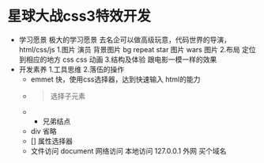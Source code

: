# 星球大战css3特效开发

- 学习愿景
  极大的学习愿景
  去名企可以做高级玩意，代码世界的导演，html/css/js
  1.图片 演员
    背景图片 bg repeat
    star 图片
    wars 图片
  2.布局
    定位到相应的地方
    css 
    css 动画
  3.结构及体验
    跟电影一模一样的效果
- 开发素养
  1.工具思维
  2.落伍的操作
    - emmet
     快，使用css选择器，达到快速输入
     html的能力
     - >选择子元素
     - + 兄弟结点
     - div 省略
     - [] 属性选择器
    - 文件访问
     document
     网络访问 本地访问 127.0.0.1
     外网 买个域名